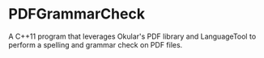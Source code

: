 # PDFGrammarCheck
A C++11 program that leverages Okular's PDF library and LanguageTool to perform a spelling and grammar check on PDF files.
